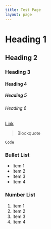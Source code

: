 ```yaml
---
title: Test Page
layout: page
---
```


# Heading 1
## Heading 2
### Heading 3
#### Heading 4
##### Heading 5
###### Heading 6

[Link](#)

> Blockquote

`Code`

### Bullet List
* Item 1
* Item 2
* Item 3
* Item 4

### Number List
1. Item 1
2. Item 2
3. Item 3
4. Item 4
